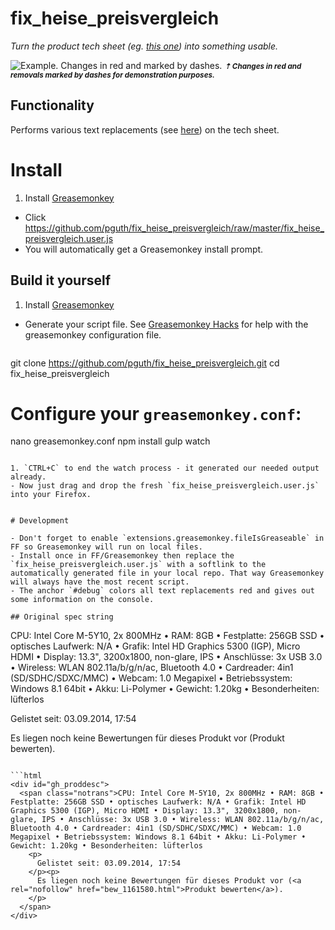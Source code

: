 # fix_heise_preisvergleich

*Turn the product tech sheet (eg. [this one](http://www.heise.de/preisvergleich/eu/asus-zenbook-ux305fa-fb003h-schwarz-90nb06x1-m00070-a1161580.html)) into something usable.*

![Example. Changes in red and marked by dashes.](http://imageshack.com/a/img540/7163/MsWDi7.png)
<small>***⇡ Changes in red and removals marked by dashes for demonstration purposes.***</small>

## Functionality

Performs various text replacements (see [here](https://github.com/pguth/fix_heise_preisvergleich/blob/master/substitutes.json)) on the tech sheet.


# Install

1. Install [Greasemonkey](https://addons.mozilla.org/en-US/firefox/addon/greasemonkey/)
- Click https://github.com/pguth/fix_heise_preisvergleich/raw/master/fix_heise_preisvergleich.user.js
- You will automatically get a Greasemonkey install prompt.

## Build it yourself
1. Install [Greasemonkey](https://addons.mozilla.org/en-US/firefox/addon/greasemonkey/)
- Generate your script file. See [Greasemonkey Hacks](http://commons.oreilly.com/wiki/index.php/Greasemonkey_Hacks/Getting_Started#Provide_a_Default_Configuration) for help with the greasemonkey configuration file.  

  ```sh
git clone https://github.com/pguth/fix_heise_preisvergleich.git
cd fix_heise_preisvergleich
# Configure your `greasemonkey.conf`:
nano greasemonkey.conf
npm install
gulp watch
```

1. `CTRL+C` to end the watch process - it generated our needed output already.
- Now just drag and drop the fresh `fix_heise_preisvergleich.user.js` into your Firefox.


# Development

- Don't forget to enable `extensions.greasemonkey.fileIsGreaseable` in FF so Greasemonkey will run on local files.
- Install once in FF/Greasemonkey then replace the `fix_heise_preisvergleich.user.js` with a softlink to the automatically generated file in your local repo. That way Greasemonkey will always have the most recent script.
- The anchor `#debug` colors all text replacements red and gives out some information on the console.

## Original spec string

```
CPU: Intel Core M-5Y10, 2x 800MHz • RAM: 8GB • Festplatte: 256GB SSD • optisches Laufwerk: N/A • Grafik: Intel HD Graphics 5300 (IGP), Micro HDMI • Display: 13.3", 3200x1800, non-glare, IPS • Anschlüsse: 3x USB 3.0 • Wireless: WLAN 802.11a/b/g/n/ac, Bluetooth 4.0 • Cardreader: 4in1 (SD/SDHC/SDXC/MMC) • Webcam: 1.0 Megapixel • Betriebssystem: Windows 8.1 64bit • Akku: Li-Polymer • Gewicht: 1.20kg • Besonderheiten: lüfterlos

Gelistet seit: 03.09.2014, 17:54

Es liegen noch keine Bewertungen für dieses Produkt vor (Produkt bewerten).
```

```html
<div id="gh_proddesc">
  <span class="notrans">CPU: Intel Core M-5Y10, 2x 800MHz • RAM: 8GB • Festplatte: 256GB SSD • optisches Laufwerk: N/A • Grafik: Intel HD Graphics 5300 (IGP), Micro HDMI • Display: 13.3", 3200x1800, non-glare, IPS • Anschlüsse: 3x USB 3.0 • Wireless: WLAN 802.11a/b/g/n/ac, Bluetooth 4.0 • Cardreader: 4in1 (SD/SDHC/SDXC/MMC) • Webcam: 1.0 Megapixel • Betriebssystem: Windows 8.1 64bit • Akku: Li-Polymer • Gewicht: 1.20kg • Besonderheiten: lüfterlos
    <p>
      Gelistet seit: 03.09.2014, 17:54
    </p><p>
      Es liegen noch keine Bewertungen für dieses Produkt vor (<a rel="nofollow" href="bew_1161580.html">Produkt bewerten</a>).
    </p>
  </span>
</div>
```
